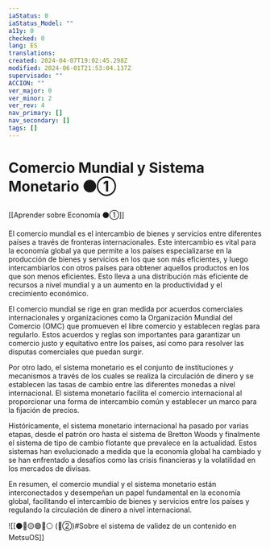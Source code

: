 ```yaml
---
iaStatus: 0
iaStatus_Model: ""
a11y: 0
checked: 0
lang: ES
translations: 
created: 2024-04-07T19:02:45.298Z
modified: 2024-06-01T21:53:04.137Z
supervisado: ""
ACCION: ""
ver_major: 0
ver_minor: 2
ver_rev: 4
nav_primary: []
nav_secondary: []
tags: []
---
```

# Comercio Mundial y Sistema Monetario ⚫①

[[Aprender sobre Economía ⚫①]]

El comercio mundial es el intercambio de bienes y servicios entre diferentes países a través de fronteras internacionales. Este intercambio es vital para la economía global ya que permite a los países especializarse en la producción de bienes y servicios en los que son más eficientes, y luego intercambiarlos con otros países para obtener aquellos productos en los que son menos eficientes. Esto lleva a una distribución más eficiente de recursos a nivel mundial y a un aumento en la productividad y el crecimiento económico.

El comercio mundial se rige en gran medida por acuerdos comerciales internacionales y organizaciones como la Organización Mundial del Comercio (OMC) que promueven el libre comercio y establecen reglas para regularlo. Estos acuerdos y reglas son importantes para garantizar un comercio justo y equitativo entre los países, así como para resolver las disputas comerciales que puedan surgir.

Por otro lado, el sistema monetario es el conjunto de instituciones y mecanismos a través de los cuales se realiza la circulación de dinero y se establecen las tasas de cambio entre las diferentes monedas a nivel internacional. El sistema monetario facilita el comercio internacional al proporcionar una forma de intercambio común y establecer un marco para la fijación de precios.

Históricamente, el sistema monetario internacional ha pasado por varias etapas, desde el patrón oro hasta el sistema de Bretton Woods y finalmente el sistema de tipo de cambio flotante que prevalece en la actualidad. Estos sistemas han evolucionado a medida que la economía global ha cambiado y se han enfrentado a desafíos como las crisis financieras y la volatilidad en los mercados de divisas.

En resumen, el comercio mundial y el sistema monetario están interconectados y desempeñan un papel fundamental en la economía global, facilitando el intercambio de bienes y servicios entre los países y regulando la circulación de dinero a nivel internacional.

![[⚫🔴🟡🟢🔵⚪ (🔴②)#Sobre el sistema de validez de un contenido en MetsuOS]]